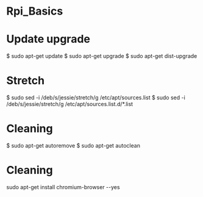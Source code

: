 # Rpi_Basics

# Update upgrade
$ sudo apt-get update
$ sudo apt-get upgrade
$ sudo apt-get dist-upgrade


# Stretch 
$ sudo sed -i /deb/s/jessie/stretch/g /etc/apt/sources.list
$ sudo sed -i /deb/s/jessie/stretch/g /etc/apt/sources.list.d/*.list

# Cleaning
$ sudo apt-get autoremove
$ sudo apt-get autoclean


# Cleaning
sudo apt-get install chromium-browser --yes

